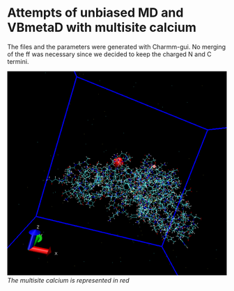 
# Attempts of unbiased MD and VBmetaD with multisite calcium

The files and the parameters were generated with Charmm-gui. No merging of the ff was necessary since we decided to keep the charged N and C termini.

![Alt text](structure_from_Chgui.png)
*The multisite calcium is represented in red*
